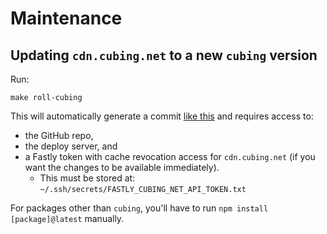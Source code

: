 # Maintenance

## Updating `cdn.cubing.net` to a new `cubing` version

Run:

```shell
make roll-cubing
```

This will automatically generate a commit [like this](https://github.com/cubing/cdn.cubing.net/commit/04ca0ff18a894bc2a6c3838d3cb19d4916d7ec99) and requires access to:

- the GitHub repo,
- the deploy server, and
- a Fastly token with cache revocation access for `cdn.cubing.net` (if you want the changes to be available immediately).
  - This must be stored at: `~/.ssh/secrets/FASTLY_CUBING_NET_API_TOKEN.txt`

For packages other than `cubing`, you'll have to run `npm install [package]@latest` manually.
